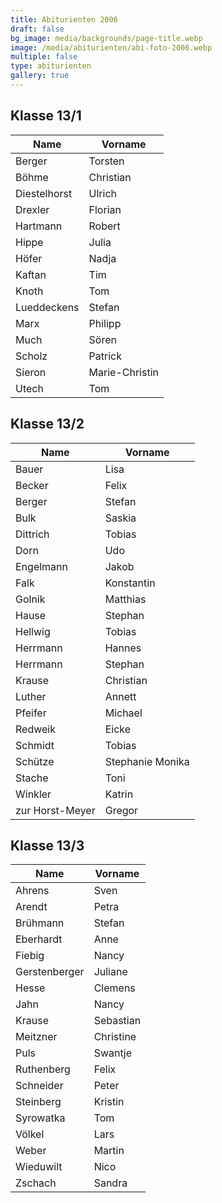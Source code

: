 ```yaml
---
title: Abiturienten 2006
draft: false
bg_image: media/backgrounds/page-title.webp
image: /media/abiturienten/abi-foto-2006.webp
multiple: false
type: abiturienten
gallery: true
---
```

## Klasse 13/1

|Name|Vorname|
|---|---|
|Berger|Torsten|
|Böhme|Christian|
|Diestelhorst|Ulrich|
|Drexler|Florian|
|Hartmann|Robert|
|Hippe|Julia|
|Höfer|Nadja|
|Kaftan|Tim|
|Knoth|Tom|
|Lueddeckens|Stefan|
|Marx|Philipp|
|Much|Sören|
|Scholz|Patrick|
|Sieron|Marie-Christin|
|Utech|Tom|

## Klasse 13/2

|Name|Vorname|
|---|---|
|Bauer|Lisa|
|Becker|Felix|
|Berger|Stefan|
|Bulk|Saskia|
|Dittrich|Tobias|
|Dorn|Udo|
|Engelmann|Jakob|
|Falk|Konstantin|
|Golnik|Matthias|
|Hause|Stephan|
|Hellwig|Tobias|
|Herrmann|Hannes|
|Herrmann|Stephan|
|Krause|Christian|
|Luther|Annett|
|Pfeifer|Michael|
|Redweik|Eicke|
|Schmidt|Tobias|
|Schütze|Stephanie Monika|
|Stache|Toni|
|Winkler|Katrin|
|zur Horst-Meyer|Gregor|

## Klasse 13/3

|Name|Vorname|
|---|---|
|Ahrens|Sven|
|Arendt|Petra|
|Brühmann|Stefan|
|Eberhardt|Anne|
|Fiebig|Nancy|
|Gerstenberger|Juliane|
|Hesse|Clemens|
|Jahn|Nancy|
|Krause|Sebastian|
|Meitzner|Christine|
|Puls|Swantje|
|Ruthenberg|Felix|
|Schneider|Peter|
|Steinberg|Kristin|
|Syrowatka|Tom|
|Völkel|Lars|
|Weber|Martin|
|Wieduwilt|Nico|
|Zschach|Sandra|
